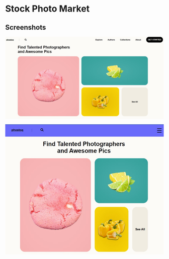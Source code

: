 # Stock Photo Market

## Screenshots

![Desktop](images/screenshots/desktop.jpg)

![Desktop](images/screenshots/mobile.jpg)